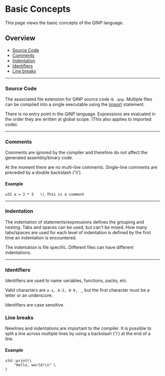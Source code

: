 # Basic Concepts

This page views the basic concepts of the QINP language.

## Overview
 - [Source Code](#source-code)
 - [Comments](#comments)
 - [Indentation](#indentation)
 - [Identifiers](#identifiers)
 - [Line breaks](#line-breaks)

---

### Source Code
The associated file extension for QINP source code is `.qnp`.
Multiple files can be compiled into a single executable using the [import](./keywords.md#import) statement.

There is no entry point in the QINP language. Expressions are evaluated in the order they are written at global scope. (This also applies to imported code).

---

### Comments

Comments are ignored by the compiler and therefore do not affect the generated assembly/binary code.

At the moment there are no multi-line comments.
Single-line comments are preceded by a double backslash ('\\\\').

#### Example
```qinp
u32 a = 3 * 5	\\ This is a comment
```

---

### Indentation

The indentation of statements/expressions defines the grouping and nesting.
Tabs and spaces can be used, but can't be mixed.
How many tabs/spaces are used for each level of indentation is defined by the first time an indentation is encountered.

The indentation is file specific. Different files can have different indentations.

---

### Identifiers

Identifiers are used to name variables, functions, packs, etc.

Valid characters are `a-z, A-Z, 0-9, _`, but the first character must be a letter or an underscore.

Identifiers are case sensitive.

### Line breaks

Newlines and indentations are important to the compiler.
It is possible to split a line across multiple lines by using a backslash ('\\') at the end of a line.

#### Example

```qinp
std::print(\
	"Hello, world!\n" \
)
```